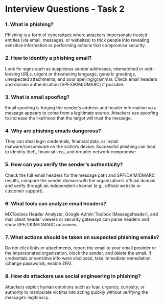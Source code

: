 # Interview Questions - Task 2

### 1. What is phishing?
Phishing is a form of cyberattack where attackers impersonate trusted entities (via email, messages, or websites) to trick people into revealing sensitive information or performing actions that compromise security.

### 2. How to identify a phishing email?
Look for signs such as suspicious sender addresses, mismatched or odd-looking URLs, urgent or threatening language, generic greetings, unexpected attachments, and poor spelling/grammar. Check email headers and domain authentication (SPF/DKIM/DMARC) if possible.

### 3. What is email spoofing?
Email spoofing is forging the sender’s address and header information so a message appears to come from a legitimate source. Attackers use spoofing to increase the likelihood that the target will trust the message.

### 4. Why are phishing emails dangerous?
They can steal login credentials, financial data, or install malware/ransomware on the victim’s device. Successful phishing can lead to identity theft, financial loss, and broader network compromise.

### 5. How can you verify the sender’s authenticity?
Check the full email headers for the message path and SPF/DKIM/DMARC results, compare the sender domain with the organization’s official domain, and verify through an independent channel (e.g., official website or customer support).

### 6. What tools can analyze email headers?
MXToolbox Header Analyzer, Google Admin Toolbox (Messageheader), and mail client header viewers or security gateways can parse headers and show SPF/DKIM/DMARC outcomes.

### 7. What actions should be taken on suspected phishing emails?
Do not click links or attachments, report the email to your email provider or the impersonated organization, block the sender, and delete the email. If credentials or sensitive info were disclosed, take immediate remediation (change passwords, enable 2FA).

### 8. How do attackers use social engineering in phishing?
Attackers exploit human emotions such as fear, urgency, curiosity, or authority to manipulate victims into acting quickly without verifying the message’s legitimacy.
